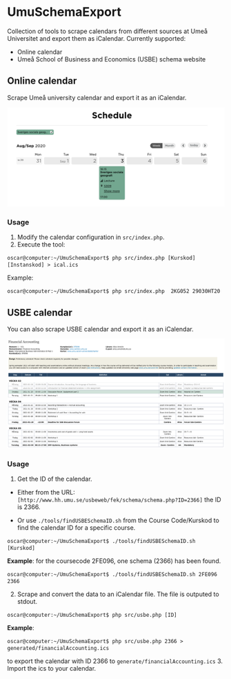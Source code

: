 # UmuSchemaExport
Collection of tools to scrape calendars from different sources at Umeå Universitet and export them as iCalendar.
Currently supported:
- Online calendar
- Umeå School of Business and Economics  (USBE) schema website
## Online calendar
Scrape Umeå university calendar and export it as an iCalendar.


![Image](/static/Schedule.png)

### Usage 
1. Modify the calendar configuration in ```src/index.php```.
2. Execute the tool:
```console
oscar@computer:~/UmuSchemaExport$ php src/index.php [Kurskod] [Instanskod] > ical.ics
```

Example: 
```console
oscar@computer:~/UmuSchemaExport$ php src/index.php  2KG052 29030HT20
```


## USBE calendar
You can also scrape USBE calendar and export it as an iCalendar.


![Image](/static/USBE.png)

### Usage

1. Get the ID of the calendar.
- Either from the URL: ```[http://www.hh.umu.se/usbeweb/fek/schema/schema.php?ID=2366]``` the ID is 2366.

- Or use ```./tools/findUSBESchemaID.sh``` from the Course Code/Kurskod to find the calendar ID for a specific course. 
```console
oscar@computer:~/UmuSchemaExport$ ./tools/findUSBESchemaID.sh [Kurskod]
``` 



**Example**: for the coursecode 2FE096, one schema (2366) has been found.
```console
oscar@computer:~/UmuSchemaExport$ ./tools/findUSBESchemaID.sh 2FE096
2366
``` 


2. Scrape and convert the data to an iCalendar file. The file is outputed to stdout. 
```console
oscar@computer:~/UmuSchemaExport$ php src/usbe.php [ID]
```
**Example**:
```console 
oscar@computer:~/UmuSchemaExport$ php src/usbe.php 2366 > generated/financialAccounting.ics
``` 
to export the calendar with ID 2366 to ```generate/financialAccounting.ics```
3. Import the ics to your calendar.
